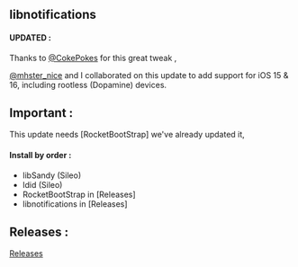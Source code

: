 ## libnotifications
 
#### UPDATED : 
Thanks to [@CokePokes](https://twitter.com/CokePokes) for this great tweak , 


[@mhster_nice](https://twitter.com/mhster_nice) and I collaborated on this update to add support for iOS 15 & 16, including rootless (Dopamine) devices.


## Important :
This update needs [RocketBootStrap] we've already updated it,


 
#### Install by order : 

- libSandy (Sileo)
- ldid (Sileo)
- RocketBootStrap in [Releases]
- libnotifications in [Releases]



## Releases : 
[Releases](https://github.com/crazymind90/libnotifications-Rootless/releases/tag/tweak)


